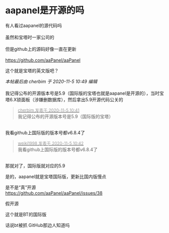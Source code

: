 # aapanel是开源的吗


有人看过aapanel的源代码吗<br />
<br />
虽然和宝塔时一家公司的<br />
<br />
但是github上的源码好像一直在更新 <br />
<br />
https://github.com/aaPanel/aaPanel

这个就是宝塔的英文版吧？

<i class="pstatus"> 本帖最后由 cherbim 于 2020-11-5 10:49 编辑 </i><br />
<br />
我记得公布的开源版本号是5.9（国际版的宝塔也就是aapanel是开源的），当时宝塔6.X锁面板（涉嫌删数据库），然后拿出5.9开源代码公关的

<div class="quote"><blockquote><font size="2"><a href="https://www.hostloc.com/forum.php?mod=redirect&amp;goto=findpost&amp;pid=9405477&amp;ptid=762688" target="_blank"><font color="#999999">cherbim 发表于 2020-11-5 10:41</font></a></font><br />
我记得公布的开源版本号是5.9（国际版的宝塔）</blockquote></div><br />
我看github上国际版的版本号都v6.8.4了

<div class="quote"><blockquote><font size="2"><a href="https://www.hostloc.com/forum.php?mod=redirect&amp;goto=findpost&amp;pid=9405482&amp;ptid=762688" target="_blank"><font color="#999999">weiki1998 发表于 2020-11-5 10:42</font></a></font><br />
我看github上国际版的版本号都v6.8.4了</blockquote></div><br />
那就对了，国际版就对应的5.9

是的，aapanel就是宝塔国际版，更新比国内版慢点

是不是“真”开源<br />
https://github.com/aaPanel/aaPanel/issues/38<img id="aimg_bw4Ff" onclick="zoom(this, this.src, 0, 0, 0)" class="zoom" src="https://cdn.jsdelivr.net/gh/hishis/forum-master/public/images/patch.gif" onmouseover="img_onmouseoverfunc(this)" onload="thumbImg(this)" border="0" alt="" />

假开源

这个就是BT的国际版

话说bt被抓 GitHub那边人知道吗

